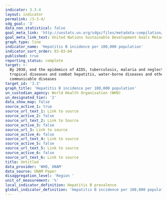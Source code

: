 ```yaml
---
indicator: 3.3.4
layout: indicator
permalink: /3-3-4/
sdg_goal: '3'
data_non_statistical: false
goal_meta_link: 'http://unstats.un.org/sdgs/files/metadata-compilation/Metadata-Goal-3.pdf'
goal_meta_link_text: United Nations Sustainable Development Goals Metadata (pdf 865kB)
graph_type: line
indicator_name: 'Hepatitis B incidence per 100,000 population'
indicator_sort_order: 03-03-04
published: true
reporting_status: complete
target: >-
  By 2030, end the epidemics of AIDS, tuberculosis, malaria and neglected
  tropical diseases and combat hepatitis, water-borne diseases and other
  communicable diseases
target_id: '3.3'
graph_title: 'Hepatitis B incidence per 100,000 population'
un_custodian_agency: World Health Organisation (WHO)
un_designated_tier: '2'
data_show_map: false
source_active_1: true
source_url_text_1: Link to source
source_active_2: false
source_url_text_2: Link to Source
source_active_3: false
source_url_3: Link to source
source_active_4: false
source_url_text_4: Link to source
source_active_5: false
source_url_text_5: Link to source
source_active_6: false
source_url_text_6: Link to source
title: Untitled
data_provider: 'WHO, UNAM'
data_source: UNAM Paper
disaggregation_level: 'Region '
unit_of_measurement: '%'
local_indicator_definition: Hepatitis B prevalence
global_indicator_definition: 'Hepatitis B incidence per 100,000 population'
---
```

